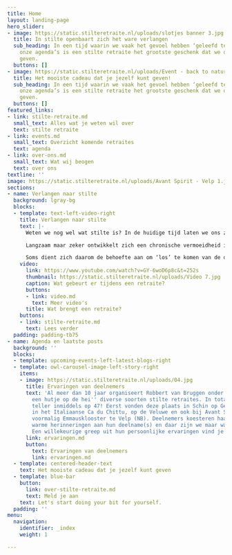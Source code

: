 ```yaml
---
title: Home
layout: landing-page
hero_slider:
- image: https://static.stilteretraite.nl/uploads/slotjes banner 3.jpg
  title: In stilte openbaart zich het ware verlangen
  sub_heading: In een tijd waarin we vaak het gevoel hebben ‘geleefd te worden’ door
    onze agenda’s is een stilte retraite het grootste geschenk dat we onszelf kunnen
    geven.
  buttons: []
- image: https://static.stilteretraite.nl/uploads/Event - back to nature.jpg
  title: Het mooiste cadeau dat je jezelf kunt geven!
  sub_heading: In een tijd waarin we vaak het gevoel hebben ‘geleefd te worden’ door
    onze agenda’s is een stilte retraite het grootste geschenk dat we onszelf kunnen
    geven.
  buttons: []
featured_links:
- link: stilte-retraite.md
  small_text: Alles wat je weten wil over
  text: stilte retraite
- link: events.md
  small_text: Overzicht komende retraites
  text: agenda
- link: over-ons.md
  small_text: Wat wij beogen
  text: over ons
textline: ''
image: https://static.stilteretraite.nl/uploads/Avant Spirit - Velp 1.jpg
sections:
- name: Verlangen naar stilte
  background: lgray-bg
  blocks:
  - template: text-left-video-right
    title: Verlangen naar stilte
    text: |-
      Weten we nog wel wat stilte is? In de huidige tijd laten we ons zo meesleuren door het collectieve ritme, dat we het gevoel hebben ‘geleefd te worden’. Diep van binnen vragen we ons af of wat we aan het doen zijn nog wel klopt met waar we naar verlangen. Maar onze innerlijke fluisterstem wordt stelselmatig overstemd door de aanjager in ons.

      Langzaam maar zeker ontwikkelt zich een chronische vermoeidheid in ons, die er tijdens vakanties uitkomt, of ons narrig of ziek maakt. Nergens is het stil! Niet om ons, niet in ons.

      Soms dient zich daarom de behoefte aan om ‘los’ te komen van de dagelijkse sleur: een verlangen naar stilte, ruimte en leegte. Misschien ben je daarom ook wel op deze website aanbelandt?
    video:
      link: https://www.youtube.com/watch?v=GY-6woD6p8c&t=252s
      thumbnail: https://static.stilteretraite.nl/uploads/Video 7.jpg
      caption: Wat gebeurt er tijdens een retraite?
      buttons:
      - link: video.md
        text: Meer video's
      title: Wat brengt een retraite?
    buttons:
    - link: stilte-retraite.md
      text: Lees verder
  padding: padding-tb75
- name: Agenda en laatste posts
  background: ''
  blocks:
  - template: upcoming-events-left-latest-blogs-right
  - template: owl-carousel-image-left-story-right
    items:
    - image: https://static.stilteretraite.nl/uploads/04.jpg
      title: Ervaringen van deelnemers
      text: 'Al meer dan 10 jaar organiseert Robbert van Bruggen onder de naam ''In
        een hutje op de hei'' diverse soorten stilte retraites. In totaal staat de
        teller inmiddels op 47! Eerst vonden deze plaats in Schin op Geul: later ook
        in het Italiaanse Ca du Chittu, op de Veluwe en ook bij Avant Spirit, in het
        voormalig Emmausklooster te Velp (NB). Deelnemers koesteren haast unaniem
        warme herinneringen aan hun deelname(s) en daar zijn we maar wat trots op!
        Een willekeurige greep uit hun persoonlijke ervaringen vind je hie. r      '
      link: ervaringen.md
      button:
        text: Ervaringen van deelnemers
        link: ervaringen.md
  - template: centered-header-text
    text: Het mooiste cadeau dat je jezelf kunt geven
  - template: blue-bar
    button:
      link: over-stilte-retraite.md
      text: Meld je aan
    text: Let's start doing your bit for yourself.
  padding: ''
menu:
  navigation:
    identifier: _index
    weight: 1

---
```

